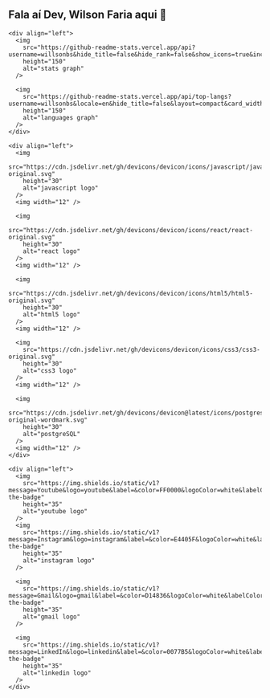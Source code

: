   ## Fala aí Dev, Wilson Faria aqui 👋

    <div align="left">
      <img
        src="https://github-readme-stats.vercel.app/api?username=willsonbs&hide_title=false&hide_rank=false&show_icons=true&include_all_commits=true&count_private=true&disable_animations=false&theme=react&locale=en&hide_border=false&order=1"
        height="150"
        alt="stats graph"
      />

      <img
        src="https://github-readme-stats.vercel.app/api/top-langs?username=willsonbs&locale=en&hide_title=false&layout=compact&card_width=320&langs_count=5&theme=react&hide_border=false&order=2"
        height="150"
        alt="languages graph"
      />
    </div>

    <div align="left">
      <img
        src="https://cdn.jsdelivr.net/gh/devicons/devicon/icons/javascript/javascript-original.svg"
        height="30"
        alt="javascript logo"
      />
      <img width="12" />

      <img
        src="https://cdn.jsdelivr.net/gh/devicons/devicon/icons/react/react-original.svg"
        height="30"
        alt="react logo"
      />
      <img width="12" />

      <img
        src="https://cdn.jsdelivr.net/gh/devicons/devicon/icons/html5/html5-original.svg"
        height="30"
        alt="html5 logo"
      />
      <img width="12" />

      <img
        src="https://cdn.jsdelivr.net/gh/devicons/devicon/icons/css3/css3-original.svg"
        height="30"
        alt="css3 logo"
      />
      <img width="12" />

      <img
        src="https://cdn.jsdelivr.net/gh/devicons/devicon@latest/icons/postgresql/postgresql-original-wordmark.svg"
        height="30"
        alt="postgreSQL"
      />
      <img width="12" />
    </div>

    <div align="left">
      <img
        src="https://img.shields.io/static/v1?message=Youtube&logo=youtube&label=&color=FF0000&logoColor=white&labelColor=&style=for-the-badge"
        height="35"
        alt="youtube logo"
      />
      <img
        src="https://img.shields.io/static/v1?message=Instagram&logo=instagram&label=&color=E4405F&logoColor=white&labelColor=&style=for-the-badge"
        height="35"
        alt="instagram logo"
      />

      <img
        src="https://img.shields.io/static/v1?message=Gmail&logo=gmail&label=&color=D14836&logoColor=white&labelColor=&style=for-the-badge"
        height="35"
        alt="gmail logo"
      />

      <img
        src="https://img.shields.io/static/v1?message=LinkedIn&logo=linkedin&label=&color=0077B5&logoColor=white&labelColor=&style=for-the-badge"
        height="35"
        alt="linkedin logo"
      />
    </div>

